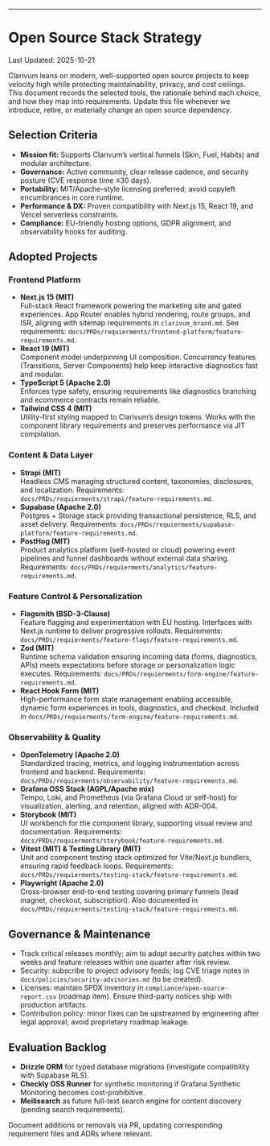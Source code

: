 ---
# Open Source Stack Strategy
Last Updated: 2025-10-21

Clarivum leans on modern, well-supported open source projects to keep velocity high while protecting maintainability, privacy, and cost ceilings. This document records the selected tools, the rationale behind each choice, and how they map into requirements. Update this file whenever we introduce, retire, or materially change an open source dependency.

## Selection Criteria
- **Mission fit:** Supports Clarivum’s vertical funnels (Skin, Fuel, Habits) and modular architecture.
- **Governance:** Active community, clear release cadence, and security posture (CVE response time ≤30 days).
- **Portability:** MIT/Apache-style licensing preferred; avoid copyleft encumbrances in core runtime.
- **Performance & DX:** Proven compatibility with Next.js 15, React 19, and Vercel serverless constraints.
- **Compliance:** EU-friendly hosting options, GDPR alignment, and observability hooks for auditing.

## Adopted Projects

### Frontend Platform
- **Next.js 15 (MIT)**  
  Full-stack React framework powering the marketing site and gated experiences. App Router enables hybrid rendering, route groups, and ISR, aligning with sitemap requirements in `clarivum_brand.md`. See requirements: `docs/PRDs/requierments/frontend-platform/feature-requirements.md`.
- **React 19 (MIT)**  
  Component model underpinning UI composition. Concurrency features (Transitions, Server Components) help keep interactive diagnostics fast and modular.
- **TypeScript 5 (Apache 2.0)**  
  Enforces type safety, ensuring requirements like diagnostics branching and ecommerce contracts remain reliable.
- **Tailwind CSS 4 (MIT)**  
  Utility-first styling mapped to Clarivum’s design tokens. Works with the component library requirements and preserves performance via JIT compilation.

### Content & Data Layer
- **Strapi (MIT)**  
  Headless CMS managing structured content, taxonomies, disclosures, and localization. Requirements: `docs/PRDs/requierments/strapi/feature-requirements.md`.
- **Supabase (Apache 2.0)**  
  Postgres + Storage stack providing transactional persistence, RLS, and asset delivery. Requirements: `docs/PRDs/requierments/supabase-platform/feature-requirements.md`.
- **PostHog (MIT)**  
  Product analytics platform (self-hosted or cloud) powering event pipelines and funnel dashboards without external data sharing. Requirements: `docs/PRDs/requierments/analytics/feature-requirements.md`.

### Feature Control & Personalization
- **Flagsmith (BSD-3-Clause)**  
  Feature flagging and experimentation with EU hosting. Interfaces with Next.js runtime to deliver progressive rollouts. Requirements: `docs/PRDs/requierments/feature-flags/feature-requirements.md`.
- **Zod (MIT)**  
  Runtime schema validation ensuring incoming data (forms, diagnostics, APIs) meets expectations before storage or personalization logic executes. Requirements: `docs/PRDs/requierments/form-engine/feature-requirements.md`.
- **React Hook Form (MIT)**  
  High-performance form state management enabling accessible, dynamic form experiences in tools, diagnostics, and checkout. Included in `docs/PRDs/requierments/form-engine/feature-requirements.md`.

### Observability & Quality
- **OpenTelemetry (Apache 2.0)**  
  Standardized tracing, metrics, and logging instrumentation across frontend and backend. Requirements: `docs/PRDs/requierments/observability/feature-requirements.md`.
- **Grafana OSS Stack (AGPL/Apache mix)**  
  Tempo, Loki, and Prometheus (via Grafana Cloud or self-host) for visualization, alerting, and retention, aligned with ADR-004.
- **Storybook (MIT)**  
  UI workbench for the component library, supporting visual review and documentation. Requirements: `docs/PRDs/requierments/storybook/feature-requirements.md`.
- **Vitest (MIT) & Testing Library (MIT)**  
  Unit and component testing stack optimized for Vite/Next.js bundlers, ensuring rapid feedback loops. Requirements: `docs/PRDs/requierments/testing-stack/feature-requirements.md`.
- **Playwright (Apache 2.0)**  
  Cross-browser end-to-end testing covering primary funnels (lead magnet, checkout, subscription). Also documented in `docs/PRDs/requierments/testing-stack/feature-requirements.md`.

## Governance & Maintenance
- Track critical releases monthly; aim to adopt security patches within two weeks and feature releases within one quarter after risk review.
- Security: subscribe to project advisory feeds; log CVE triage notes in `docs/policies/security-advisories.md` (to be created).
- Licenses: maintain SPDX inventory in `compliance/open-source-report.csv` (roadmap item). Ensure third-party notices ship with production artifacts.
- Contribution policy: minor fixes can be upstreamed by engineering after legal approval; avoid proprietary roadmap leakage.

## Evaluation Backlog
- **Drizzle ORM** for typed database migrations (investigate compatibility with Supabase RLS).
- **Checkly OSS Runner** for synthetic monitoring if Grafana Synthetic Monitoring becomes cost-prohibitive.
- **Meilisearch** as future full-text search engine for content discovery (pending search requirements).

Document additions or removals via PR, updating corresponding requirement files and ADRs where relevant.
